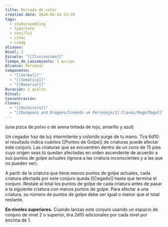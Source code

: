 ```yaml
---
title: Rociada de color
creation date: 2024-02-14 23:19
tags:
  - state/seedling
  - type/note
  - conj/lv1
  - c/hec
  - c/mag
aliases: 
Nivel: 1
Escuela: "[[Ilusionismo]]"
Tiempo_de_Lanzamiento: 1 accion
Alcance: Personal
Componente:
  - "[[Verbal]]"
  - "[[Somático]]"
  - "[[Material]]"
Duración: 1 asalto
Ritual: 
Concentración: 
Clases:
  - "[[Hechicero]]"
  - "[[Dungeons and Dragons/Creando un Personaje/2) Clases/Mago/Mago]]"
---
```

(una pizca de polvo o de arena tintada de rojo, amarillo y azul)

Un cegador haz de luz intermitente y colorido surge de tu mano. Tira 6d10: el resultado indica cuántos [[Puntos de Golpe]] de criaturas puede afectar este conjuro. Las criaturas que se encuentren dentro de un cono de 15 pies cuyo origen seas tú quedan afectadas en orden ascendente de acuerdo a sus puntos de golpe actuales (ignora a las criatura inconscientes y a las que no pueden ver).

A partir de la criatura que tiene menos puntos de golpe actuales, cada criatura afectada por este conjuro queda [[Cegado]] hasta que termina el conjuro. Réstale al total los puntos de golpe de cada criatura antes de pasar a la siguiente criatura con menos puntos de golpe. Para afectar a una criatura, su número de puntos de golpe debe ser igual o menor que el total restante.

**En niveles superiores.** Cuando lanzas este conjuro usando un espacio de conjuro de nivel 2 o superior, tira 2d10 adicionales por cada nivel por encima de 1.
